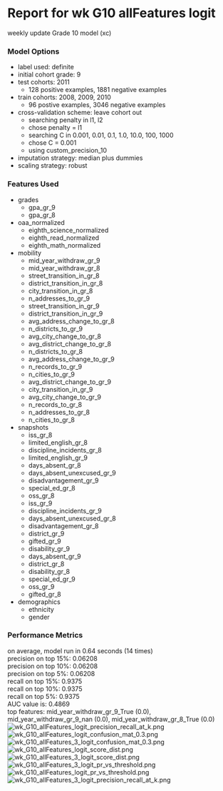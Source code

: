 # Report for wk G10 allFeatures logit
weekly update Grade 10 model (xc)

### Model Options
* label used: definite
* initial cohort grade: 9
* test cohorts: 2011
	 * 128 positive examples, 1881 negative examples
* train cohorts: 2008, 2009, 2010
	 * 96 postive examples, 3046 negative examples
* cross-validation scheme: leave cohort out
	 * searching penalty in l1, l2
	 * chose penalty = l1
	 * searching C in 0.001, 0.01, 0.1, 1.0, 10.0, 100, 1000
	 * chose C = 0.001
	 * using custom_precision_10
* imputation strategy: median plus dummies
* scaling strategy: robust

### Features Used
* grades
	 * gpa_gr_9
	 * gpa_gr_8
* oaa_normalized
	 * eighth_science_normalized
	 * eighth_read_normalized
	 * eighth_math_normalized
* mobility
	 * mid_year_withdraw_gr_9
	 * mid_year_withdraw_gr_8
	 * street_transition_in_gr_8
	 * district_transition_in_gr_8
	 * city_transition_in_gr_8
	 * n_addresses_to_gr_9
	 * street_transition_in_gr_9
	 * district_transition_in_gr_9
	 * avg_address_change_to_gr_8
	 * n_districts_to_gr_9
	 * avg_city_change_to_gr_8
	 * avg_district_change_to_gr_8
	 * n_districts_to_gr_8
	 * avg_address_change_to_gr_9
	 * n_records_to_gr_9
	 * n_cities_to_gr_9
	 * avg_district_change_to_gr_9
	 * city_transition_in_gr_9
	 * avg_city_change_to_gr_9
	 * n_records_to_gr_8
	 * n_addresses_to_gr_8
	 * n_cities_to_gr_8
* snapshots
	 * iss_gr_8
	 * limited_english_gr_8
	 * discipline_incidents_gr_8
	 * limited_english_gr_9
	 * days_absent_gr_8
	 * days_absent_unexcused_gr_9
	 * disadvantagement_gr_9
	 * special_ed_gr_8
	 * oss_gr_8
	 * iss_gr_9
	 * discipline_incidents_gr_9
	 * days_absent_unexcused_gr_8
	 * disadvantagement_gr_8
	 * district_gr_9
	 * gifted_gr_9
	 * disability_gr_9
	 * days_absent_gr_9
	 * district_gr_8
	 * disability_gr_8
	 * special_ed_gr_9
	 * oss_gr_9
	 * gifted_gr_8
* demographics
	 * ethnicity
	 * gender

### Performance Metrics
on average, model run in 0.64 seconds (14 times) <br/>precision on top 15%: 0.06208 <br/>precision on top 10%: 0.06208 <br/>precision on top 5%: 0.06208 <br/>recall on top 15%: 0.9375 <br/>recall on top 10%: 0.9375 <br/>recall on top 5%: 0.9375 <br/>AUC value is: 0.4869 <br/>top features: mid_year_withdraw_gr_9_True (0.0), mid_year_withdraw_gr_9_nan (0.0), mid_year_withdraw_gr_8_True (0.0)
![wk_G10_allFeatures_logit_precision_recall_at_k.png](figs/wk_G10_allFeatures_logit_precision_recall_at_k.png)
![wk_G10_allFeatures_logit_confusion_mat_0.3.png](figs/wk_G10_allFeatures_logit_confusion_mat_0.3.png)
![wk_G10_allFeatures_3_logit_confusion_mat_0.3.png](figs/wk_G10_allFeatures_3_logit_confusion_mat_0.3.png)
![wk_G10_allFeatures_logit_score_dist.png](figs/wk_G10_allFeatures_logit_score_dist.png)
![wk_G10_allFeatures_3_logit_score_dist.png](figs/wk_G10_allFeatures_3_logit_score_dist.png)
![wk_G10_allFeatures_3_logit_pr_vs_threshold.png](figs/wk_G10_allFeatures_3_logit_pr_vs_threshold.png)
![wk_G10_allFeatures_logit_pr_vs_threshold.png](figs/wk_G10_allFeatures_logit_pr_vs_threshold.png)
![wk_G10_allFeatures_3_logit_precision_recall_at_k.png](figs/wk_G10_allFeatures_3_logit_precision_recall_at_k.png)
